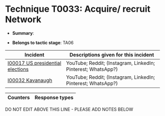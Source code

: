 # Technique T0033: Acquire/ recruit Network

* **Summary**: 

* **Belongs to tactic stage**: TA06


| Incident | Descriptions given for this incident |
| -------- | -------------------- |
| [I00017 US presidential elections](../generated_pages/incidents/I00017.md) | YouTube; Reddit; (Instagram, LinkedIn; Pinterest; WhatsApp?) |
| [I00032 Kavanaugh](../generated_pages/incidents/I00032.md) | YouTube; Reddit; (Instagram, LinkedIn; Pinterest; WhatsApp?) |



| Counters | Response types |
| -------- | -------------- |


DO NOT EDIT ABOVE THIS LINE - PLEASE ADD NOTES BELOW